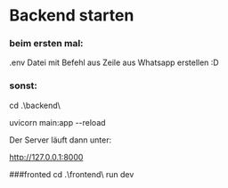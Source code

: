 # Backend starten


### beim ersten mal:
.env Datei mit Befehl aus Zeile aus Whatsapp erstellen :D

### sonst:
cd .\backend\  

uvicorn main:app --reload

Der Server läuft dann unter:

http://127.0.0.1:8000

###fronted
cd .\frontend\ 
run dev
